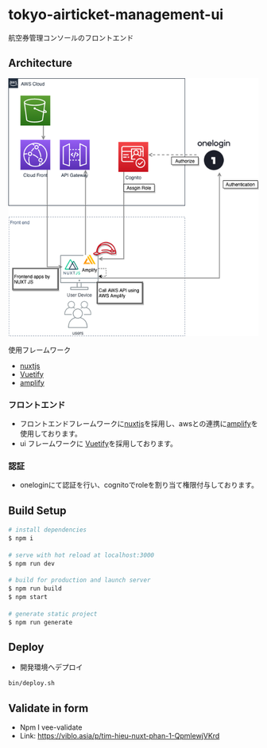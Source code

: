 # tokyo-airticket-management-ui

航空券管理コンソールのフロントエンド


## Architecture

![](frontend-architecture.png)

使用フレームワーク

- [nuxtjs](https://github.com/nuxt/nuxt.js)
- [Vuetify](https://vuetifyjs.com/en/)
- [amplify](https://aws-amplify.github.io/docs/js/api)


### フロントエンド

- フロントエンドフレームワークに[nuxtjs](https://github.com/nuxt/nuxt.js)を採用し、awsとの連携に[amplify](https://aws-amplify.github.io/docs/js/api)を使用しております。
- ui フレームワークに  [Vuetify](https://vuetifyjs.com/en/)を採用しております。

### 認証

- oneloginにて認証を行い、cognitoでroleを割り当て権限付与しております。



## Build Setup

``` bash
# install dependencies
$ npm i

# serve with hot reload at localhost:3000
$ npm run dev

# build for production and launch server
$ npm run build
$ npm start

# generate static project
$ npm run generate
```


## Deploy

- 開発環境へデプロイ

```bash
bin/deploy.sh
```



## Validate in form

- Npm I vee-validate
- Link: https://viblo.asia/p/tim-hieu-nuxt-phan-1-QpmlewjVKrd
